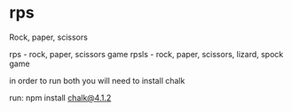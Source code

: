 # rps
Rock, paper, scissors

rps - rock, paper, scissors game
rpsls - rock, paper, scissors, lizard, spock game

in order to run both you will need to install chalk

run:
npm install chalk@4.1.2
